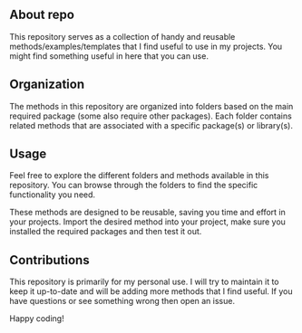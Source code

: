 ## About repo

This repository serves as a collection of handy and reusable methods/examples/templates that I find useful to use in my projects. You might find something useful in here that you can use.

## Organization

The methods in this repository are organized into folders based on the main required package (some also require other packages). Each folder contains related methods that are associated with a specific package(s) or library(s).

## Usage

Feel free to explore the different folders and methods available in this repository. You can browse through the folders to find the specific functionality you need.

These methods are designed to be reusable, saving you time and effort in your projects. Import the desired method into your project, make sure you installed the required packages and then test it out.

## Contributions

This repository is primarily for my personal use. I will try to maintain it to keep it up-to-date and will be adding more methods that I find useful. If you have questions or see something wrong then open an issue.

Happy coding!
